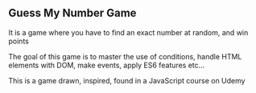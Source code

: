 ## Guess My Number Game

It is a game where you have to find an exact number at random, and win points 

The goal of this game is to master the use of conditions, handle HTML elements with DOM, make events, apply ES6 features etc... 

This is a game drawn, inspired, found in a JavaScript course on Udemy  
